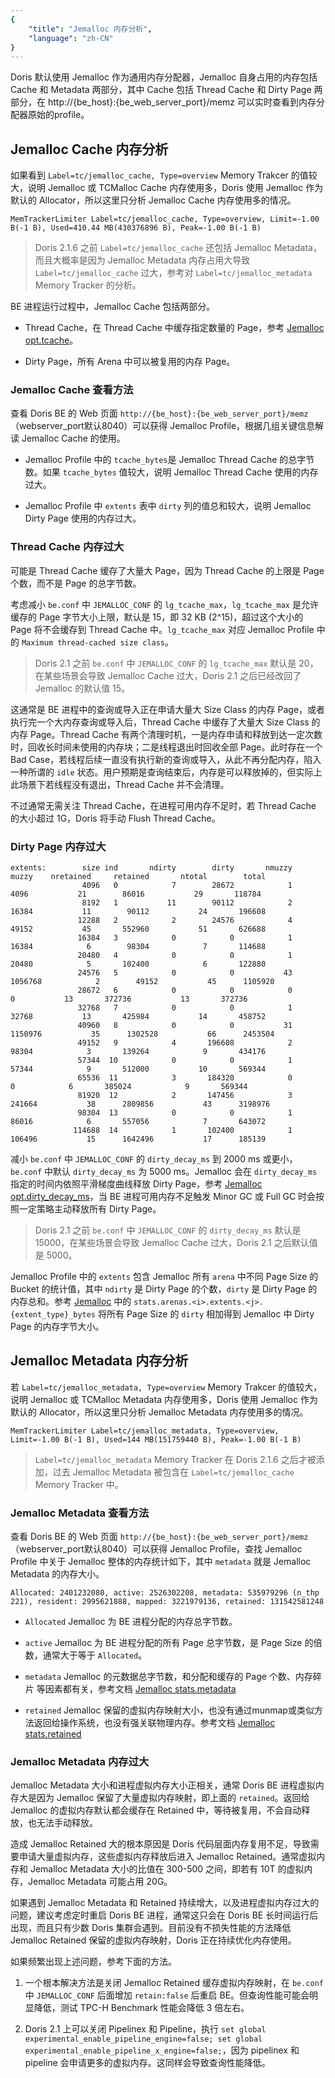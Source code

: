 ```yaml
---
{
    "title": "Jemalloc 内存分析",
    "language": "zh-CN"
}
---
```


<!--
Licensed to the Apache Software Foundation (ASF) under one
or more contributor license agreements.  See the NOTICE file
distributed with this work for additional information
regarding copyright ownership.  The ASF licenses this file
to you under the Apache License, Version 2.0 (the
"License"); you may not use this file except in compliance
with the License.  You may obtain a copy of the License at

  http://www.apache.org/licenses/LICENSE-2.0

Unless required by applicable law or agreed to in writing,
software distributed under the License is distributed on an
"AS IS" BASIS, WITHOUT WARRANTIES OR CONDITIONS OF ANY
KIND, either express or implied.  See the License for the
specific language governing permissions and limitations
under the License.
-->

Doris 默认使用 Jemalloc 作为通用内存分配器，Jemalloc 自身占用的内存包括 Cache 和 Metadata 两部分，其中 Cache 包括 Thread Cache 和 Dirty Page 两部分，在 http://{be_host}:{be_web_server_port}/memz 可以实时查看到内存分配器原始的profile。

## Jemalloc Cache 内存分析

如果看到 `Label=tc/jemalloc_cache, Type=overview` Memory Trakcer 的值较大，说明 Jemalloc 或 TCMalloc Cache 内存使用多，Doris 使用 Jemalloc 作为默认的 Allocator，所以这里只分析 Jemalloc Cache 内存使用多的情况。

```
MemTrackerLimiter Label=tc/jemalloc_cache, Type=overview, Limit=-1.00 B(-1 B), Used=410.44 MB(430376896 B), Peak=-1.00 B(-1 B)
```

> Doris 2.1.6 之前 `Label=tc/jemalloc_cache` 还包括 Jemalloc Metadata，而且大概率是因为 Jemalloc Metadata 内存占用大导致 `Label=tc/jemalloc_cache` 过大，参考对 `Label=tc/jemalloc_metadata` Memory Tracker 的分析。

BE 进程运行过程中，Jemalloc Cache 包括两部分。

- Thread Cache，在 Thread Cache 中缓存指定数量的 Page，参考 [Jemalloc opt.tcache](https://jemalloc.net/jemalloc.3.html#opt.tcache)。

- Dirty Page，所有 Arena 中可以被复用的内存 Page。

### Jemalloc Cache 查看方法

查看 Doris BE 的 Web 页面 `http://{be_host}:{be_web_server_port}/memz`（webserver_port默认8040）可以获得 Jemalloc Profile，根据几组关键信息解读 Jemalloc Cache 的使用。

- Jemalloc Profile 中的 `tcache_bytes`是 Jemalloc Thread Cache 的总字节数。如果 `tcache_bytes` 值较大，说明 Jemalloc Thread Cache 使用的内存过大。

- Jemalloc Profile 中 `extents` 表中 `dirty` 列的值总和较大，说明 Jemalloc Dirty Page 使用的内存过大。

### Thread Cache 内存过大

可能是 Thread Cache 缓存了大量大 Page，因为 Thread Cache 的上限是 Page 个数，而不是 Page 的总字节数。

考虑减小 `be.conf` 中 `JEMALLOC_CONF` 的 `lg_tcache_max`，`lg_tcache_max` 是允许缓存的 Page 字节大小上限，默认是 15，即 32 KB (2^15)，超过这个大小的 Page 将不会缓存到 Thread Cache 中。`lg_tcache_max` 对应 Jemalloc Profile 中的 `Maximum thread-cached size class`。

> Doris 2.1 之前 `be.conf` 中 `JEMALLOC_CONF` 的 `lg_tcache_max` 默认是 20，在某些场景会导致 Jemalloc Cache 过大，Doris 2.1 之后已经改回了 Jemalloc 的默认值 15。

这通常是 BE 进程中的查询或导入正在申请大量大 Size Class 的内存 Page，或者执行完一个大内存查询或导入后，Thread Cache 中缓存了大量大 Size Class 的内存 Page。Thread Cache 有两个清理时机，一是内存申请和释放到达一定次数时，回收长时间未使用的内存块；二是线程退出时回收全部 Page。此时存在一个 Bad Case，若线程后续一直没有执行新的查询或导入，从此不再分配内存，陷入一种所谓的 `idle` 状态。用户预期是查询结束后，内存是可以释放掉的，但实际上此场景下若线程没有退出，Thread Cache 并不会清理。

不过通常无需关注 Thread Cache，在进程可用内存不足时，若 Thread Cache 的大小超过 1G，Doris 将手动 Flush Thread Cache。

### Dirty Page 内存过大

```
extents:        size ind       ndirty        dirty       nmuzzy        muzzy    nretained     retained       ntotal        total
                4096   0            7        28672            1         4096           21        86016           29       118784
                8192   1           11        90112            2        16384           11        90112           24       196608
               12288   2            2        24576            4        49152           45       552960           51       626688
               16384   3            0            0            1        16384            6        98304            7       114688
               20480   4            0            0            1        20480            5       102400            6       122880
               24576   5            0            0           43      1056768            2        49152           45      1105920
               28672   6            0            0            0            0           13       372736           13       372736
               32768   7            0            0            1        32768           13       425984           14       458752
               40960   8            0            0           31      1150976           35      1302528           66      2453504
               49152   9            4       196608            2        98304            3       139264            9       434176
               57344  10            0            0            1        57344            9       512000           10       569344
               65536  11            3       184320            0            0            6       385024            9       569344
               81920  12            2       147456            3       241664           38      2809856           43      3198976
               98304  13            0            0            1        86016            6       557056            7       643072
              114688  14            1       102400            1       106496           15      1642496           17      185139
```

减小 `be.conf` 中 `JEMALLOC_CONF` 的 `dirty_decay_ms` 到 2000 ms 或更小，`be.conf` 中默认 `dirty_decay_ms` 为 5000 ms。Jemalloc 会在 `dirty_decay_ms` 指定的时间内依照平滑梯度曲线释放 Dirty Page，参考 [Jemalloc opt.dirty_decay_ms](https://jemalloc.net/jemalloc.3.html#opt.dirty_decay_ms)，当 BE 进程可用内存不足触发 Minor GC 或 Full GC 时会按照一定策略主动释放所有 Dirty Page。

> Doris 2.1 之前 `be.conf` 中 `JEMALLOC_CONF` 的 `dirty_decay_ms` 默认是 15000，在某些场景会导致 Jemalloc Cache 过大，Doris 2.1 之后默认值是 5000。

Jemalloc Profile 中的 `extents` 包含 Jemalloc 所有 `arena` 中不同 Page Size 的 Bucket 的统计值，其中 `ndirty` 是 Dirty Page 的个数，`dirty` 是 Dirty Page 的内存总和。参考 [Jemalloc](https://jemalloc.net/jemalloc.3.html) 中的 `stats.arenas.<i>.extents.<j>.{extent_type}_bytes` 将所有 Page Size 的 `dirty` 相加得到 Jemalloc 中 Dirty Page 的内存字节大小。

## Jemalloc Metadata 内存分析

若 `Label=tc/jemalloc_metadata, Type=overview` Memory Trakcer 的值较大，说明 Jemalloc 或 TCMalloc Metadata 内存使用多，Doris 使用 Jemalloc 作为默认的 Allocator，所以这里只分析 Jemalloc Metadata 内存使用多的情况。

```
MemTrackerLimiter Label=tc/jemalloc_metadata, Type=overview, Limit=-1.00 B(-1 B), Used=144 MB(151759440 B), Peak=-1.00 B(-1 B)
```

> `Label=tc/jemalloc_metadata` Memory Tracker 在 Doris 2.1.6 之后才被添加，过去 Jemalloc Metadata 被包含在 `Label=tc/jemalloc_cache` Memory Tracker 中。

### Jemalloc Metadata 查看方法

查看 Doris BE 的 Web 页面 `http://{be_host}:{be_web_server_port}/memz`（webserver_port默认8040）可以获得 Jemalloc Profile，查找 Jemalloc Profile 中关于 Jemalloc 整体的内存统计如下，其中 `metadata` 就是 Jemalloc Metadata 的内存大小。

`Allocated: 2401232080, active: 2526302208, metadata: 535979296 (n_thp 221), resident: 2995621888, mapped: 3221979136, retained: 131542581248`

- `Allocated` Jemalloc 为 BE 进程分配的内存总字节数。

- `active` Jemalloc 为 BE 进程分配的所有 Page 总字节数，是 Page Size 的倍数，通常大于等于 `Allocated`。

- `metadata` Jemalloc 的元数据总字节数，和分配和缓存的 Page 个数、内存碎片 等因素都有关，参考文档 [Jemalloc stats.metadata](https://jemalloc.net/jemalloc.3.html#stats.metadata)

- `retained` Jemalloc 保留的虚拟内存映射大小，也没有通过munmap或类似方法返回给操作系统，也没有强关联物理内存。参考文档 [Jemalloc stats.retained](https://jemalloc.net/jemalloc.3.html#stats.retained)

### Jemalloc Metadata 内存过大

Jemalloc Metadata 大小和进程虚拟内存大小正相关，通常 Doris BE 进程虚拟内存大是因为 Jemalloc 保留了大量虚拟内存映射，即上面的 `retained`。返回给 Jemalloc 的虚拟内存默认都会缓存在 Retained 中，等待被复用，不会自动释放，也无法手动释放。

造成 Jemalloc Retained 大的根本原因是 Doris 代码层面内存复用不足，导致需要申请大量虚拟内存，这些虚拟内存释放后进入 Jemalloc Retained。通常虚拟内存和 Jemalloc Metadata 大小的比值在 300-500 之间，即若有 10T 的虚拟内存，Jemalloc Metadata 可能占用 20G。

如果遇到 Jemalloc Metadata 和 Retained 持续增大，以及进程虚拟内存过大的问题，建议考虑定时重启 Doris BE 进程，通常这只会在 Doris BE 长时间运行后出现，而且只有少数 Doris 集群会遇到。目前没有不损失性能的方法降低 Jemalloc Retained 保留的虚拟内存映射，Doris 正在持续优化内存使用。

如果频繁出现上述问题，参考下面的方法。

1. 一个根本解决方法是关闭 Jemalloc Retained 缓存虚拟内存映射，在 `be.conf` 中 `JEMALLOC_CONF` 后面增加 `retain:false` 后重启 BE。但查询性能可能会明显降低，测试 TPC-H Benchmark 性能会降低 3 倍左右。

2. Doris 2.1 上可以关闭 Pipelinex 和 Pipeline，执行 `set global experimental_enable_pipeline_engine=false; set global experimental_enable_pipeline_x_engine=false;`，因为 pipelinex 和 pipeline 会申请更多的虚拟内存。这同样会导致查询性能降低。
